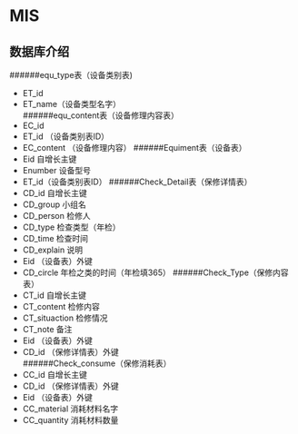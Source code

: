 # MIS

数据库介绍
------- 
######equ_type表（设备类别表)
* ET_id
* ET_name（设备类型名字）<br/>
  ######equ_content表（设备修理内容表）
* EC_id
* ET_id  （设备类别表ID）
* EC_content （设备修理内容）
######Equiment表（设备表）
* Eid  自增长主键
* Enumber 设备型号
* ET_id（设备类别表ID）
######Check_Detail表（保修详情表）
* CD_id  自增长主键
* CD_group 小组名
* CD_person 检修人
* CD_type  检查类型（年检）
* CD_time  检查时间
* CD_explain 说明
* Eid			（设备表）外键
* CD_circle		年检之类的时间（年检填365）
######Check_Type（保修内容表）
* CT_id   		自增长主键
* CT_content	检修内容
* CT_situaction  检修情况
* CT_note  备注
* Eid		（设备表）外键
* CD_id		 （保修详情表）外键	
######Check_consume（保修消耗表）
* CC_id  		自增长主键
* CD_id			（保修详情表）外键
* Eid			（设备表）外键
* CC_material	 消耗材料名字
* CC_quantity	 消耗材料数量

